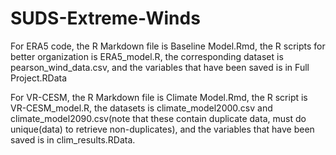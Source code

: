 # SUDS-Extreme-Winds

For ERA5 code, the R Markdown file is Baseline Model.Rmd, the R scripts for better organization is ERA5_model.R, the corresponding dataset is pearson_wind_data.csv, and the variables that have been saved is in Full Project.RData

For VR-CESM, the R Markdown file is Climate Model.Rmd, the R script is VR-CESM_model.R, the datasets is climate_model2000.csv and climate_model2090.csv(note that these contain duplicate data, must do unique(data) to retrieve non-duplicates), and the variables that have been saved is in clim_results.RData.

